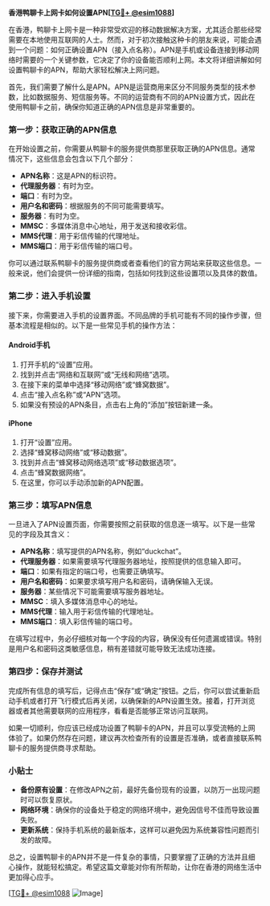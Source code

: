 **香港鸭聊卡上网卡如何设置APN[[TG💪+ @esim1088](https://t.me/s/esim1088)]**

在香港，鸭聊卡上网卡是一种非常受欢迎的移动数据解决方案，尤其适合那些经常需要在本地使用互联网的人士。然而，对于初次接触这种卡的朋友来说，可能会遇到一个问题：如何正确设置APN（接入点名称）。APN是手机或设备连接到移动网络时需要的一个关键参数，它决定了你的设备能否顺利上网。本文将详细讲解如何设置鸭聊卡的APN，帮助大家轻松解决上网问题。

首先，我们需要了解什么是APN。APN是运营商用来区分不同服务类型的技术参数，比如数据服务、短信服务等。不同的运营商有不同的APN设置方式，因此在使用鸭聊卡之前，确保你知道正确的APN信息是非常重要的。

### 第一步：获取正确的APN信息

在开始设置之前，你需要从鸭聊卡的服务提供商那里获取正确的APN信息。通常情况下，这些信息会包含以下几个部分：

- **APN名称**：这是APN的标识符。
- **代理服务器**：有时为空。
- **端口**：有时为空。
- **用户名和密码**：根据服务的不同可能需要填写。
- **服务器**：有时为空。
- **MMSC**：多媒体消息中心地址，用于发送和接收彩信。
- **MMS代理**：用于彩信传输的代理地址。
- **MMS端口**：用于彩信传输的端口号。

你可以通过联系鸭聊卡的服务提供商或者查看他们的官方网站来获取这些信息。一般来说，他们会提供一份详细的指南，包括如何找到这些设置项以及具体的数值。

### 第二步：进入手机设置

接下来，你需要进入手机的设置界面。不同品牌的手机可能有不同的操作步骤，但基本流程是相似的。以下是一些常见手机的操作方法：

#### Android手机

1. 打开手机的“设置”应用。
2. 找到并点击“网络和互联网”或“无线和网络”选项。
3. 在接下来的菜单中选择“移动网络”或“蜂窝数据”。
4. 点击“接入点名称”或“APN”选项。
5. 如果没有预设的APN条目，点击右上角的“添加”按钮新建一条。

#### iPhone

1. 打开“设置”应用。
2. 选择“蜂窝移动网络”或“移动数据”。
3. 找到并点击“蜂窝移动网络选项”或“移动数据选项”。
4. 点击“蜂窝数据网络”。
5. 在这里，你可以手动添加新的APN配置。

### 第三步：填写APN信息

一旦进入了APN设置页面，你需要按照之前获取的信息逐一填写。以下是一些常见的字段及其含义：

- **APN名称**：填写提供的APN名称，例如“duckchat”。
- **代理服务器**：如果需要填写代理服务器地址，按照提供的信息输入即可。
- **端口**：如果有指定的端口号，也需要正确填写。
- **用户名和密码**：如果要求填写用户名和密码，请确保输入无误。
- **服务器**：某些情况下可能需要填写服务器地址。
- **MMSC**：填入多媒体消息中心的地址。
- **MMS代理**：输入用于彩信传输的代理地址。
- **MMS端口**：填入彩信传输的端口号。

在填写过程中，务必仔细核对每一个字段的内容，确保没有任何遗漏或错误。特别是用户名和密码这类敏感信息，稍有差错就可能导致无法成功连接。

### 第四步：保存并测试

完成所有信息的填写后，记得点击“保存”或“确定”按钮。之后，你可以尝试重新启动手机或者打开飞行模式后再关闭，以确保新的APN设置生效。接着，打开浏览器或者其他需要联网的应用程序，看看是否能够正常访问互联网。

如果一切顺利，你应该已经成功设置了鸭聊卡的APN，并且可以享受流畅的上网体验了。如果仍然存在问题，建议再次检查所有的设置是否准确，或者直接联系鸭聊卡的服务提供商寻求帮助。

### 小贴士

- **备份原有设置**：在修改APN之前，最好先备份现有的设置，以防万一出现问题时可以恢复原状。
- **网络环境**：确保你的设备处于稳定的网络环境中，避免因信号不佳而导致设置失败。
- **更新系统**：保持手机系统的最新版本，这样可以避免因为系统兼容性问题而引发的故障。

总之，设置鸭聊卡的APN并不是一件复杂的事情，只要掌握了正确的方法并且细心操作，就能轻松搞定。希望这篇文章能对你有所帮助，让你在香港的网络生活中更加得心应手。

[[TG💪+ @esim1088](https://t.me/s/esim1088) ![Image](https://i.postimg.cc/4NQfJmqS/Snipaste-2025-05-13-00-14-12.png)]
